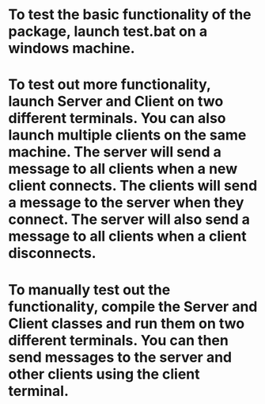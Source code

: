 # To test the basic functionality of the package, launch test.bat on a windows machine.

# To test out more functionality, launch Server and Client on two different terminals. You can also launch multiple clients on the same machine. The server will send a message to all clients when a new client connects. The clients will send a message to the server when they connect. The server will also send a message to all clients when a client disconnects.

# To manually test out the functionality, compile the Server and Client classes and run them on two different terminals. You can then send messages to the server and other clients using the client terminal.
